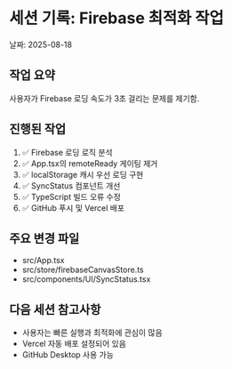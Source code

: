 # 세션 기록: Firebase 최적화 작업
날짜: 2025-08-18

## 작업 요약
사용자가 Firebase 로딩 속도가 3초 걸리는 문제를 제기함.

## 진행된 작업
1. ✅ Firebase 로딩 로직 분석
2. ✅ App.tsx의 remoteReady 게이팅 제거 
3. ✅ localStorage 캐시 우선 로딩 구현
4. ✅ SyncStatus 컴포넌트 개선
5. ✅ TypeScript 빌드 오류 수정
6. ✅ GitHub 푸시 및 Vercel 배포

## 주요 변경 파일
- src/App.tsx
- src/store/firebaseCanvasStore.ts  
- src/components/UI/SyncStatus.tsx

## 다음 세션 참고사항
- 사용자는 빠른 실행과 최적화에 관심이 많음
- Vercel 자동 배포 설정되어 있음
- GitHub Desktop 사용 가능